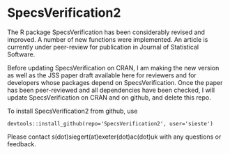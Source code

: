 # SpecsVerification2

The R package SpecsVerification has been considerably revised and improved. A number of new functions were implemented. An article is currently under peer-review for publication in Journal of Statistical Software.

Before updating SpecsVerification on CRAN, I am making the new version as well as the JSS paper draft available here for reviewers and for developers whose packages depend on SpecsVerification. Once the paper has been peer-reviewed and all dependencies have been checked, I will update SpecsVerification on CRAN and on github, and delete this repo.

To install SpecsVerification2 from github, use

    devtools::install_github(repo='SpecsVerification2', user='sieste')

Please contact s(dot)siegert(at)exeter(dot)ac(dot)uk with any questions or feedback.
